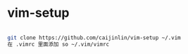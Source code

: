 # vim-setup

```bash

git clone https://github.com/caijinlin/vim-setup ~/.vim
在 .vimrc 里面添加 so ~/.vim/vimrc

```

